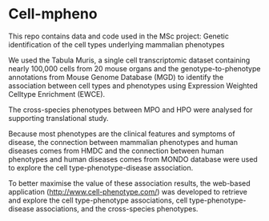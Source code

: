# Cell-mpheno
This repo contains data and code used in the MSc project: Genetic identification of the cell types underlying mammalian phenotypes

We used the Tabula Muris, a single cell transcriptomic dataset containing nearly 100,000 cells from 20 mouse organs and the genotype-to-phenotype annotations from Mouse
Genome Database (MGD) to identify the association between cell types and phenotypes using Expression Weighted Celltype Enrichment (EWCE).  

The cross-species phenotypes between MPO and HPO were analysed for supporting translational study.  

Because most phenotypes are the clinical features and symptoms of disease, the connection between mammalian phenotypes and human diseases comes from HMDC and the
connection between human phenotypes and human diseases comes from MONDO database were used to explore the cell type-phenotype-disease association.   

To better maximise the value of these association results, the web-based application (http://www.cell-phenotype.com/) was developed to retrieve and explore the cell type-phenotype associations, cell type-phenotype-disease associations, and the cross-species phenotypes.
